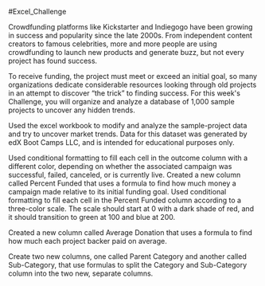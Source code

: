 #Excel_Challenge

Crowdfunding platforms like Kickstarter and Indiegogo have been growing in success and popularity since the late 2000s. From independent content creators to famous celebrities, more and more people are using crowdfunding to launch new products and generate buzz, but not every project has found success.

To receive funding, the project must meet or exceed an initial goal, so many organizations dedicate considerable resources looking through old projects in an attempt to discover “the trick” to finding success. For this week's Challenge, you will organize and analyze a database of 1,000 sample projects to uncover any hidden trends.

Used the excel workbook to modify and analyze the sample-project data and try to uncover market trends.
Data for this dataset was generated by edX Boot Camps LLC, and is intended for educational purposes only.

Used conditional formatting to fill each cell in the outcome column with a different color, depending on whether the associated campaign was successful, failed, canceled, or is currently live. Created a new column called Percent Funded that uses a formula to find how much money a campaign made relative to its initial funding goal. Used conditional formatting to fill each cell in the Percent Funded column according to a three-color scale. The scale should start at 0 with a dark shade of red, and it should transition to green at 100 and blue at 200.

Created a new column called Average Donation that uses a formula to find how much each project backer paid on average.

Create two new columns, one called Parent Category and another called Sub-Category, that use formulas to split the Category and Sub-Category column into the two new, separate columns.

